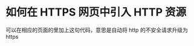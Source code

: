 # 如何在 HTTPS 网页中引入 HTTP 资源

<meta http-equiv="Content-Security-Policy" content="upgrade-insecure-requests">

可以在相应的页面的<head>里加上这句代码，意思是自动将 http 的不安全请求升级为 https
